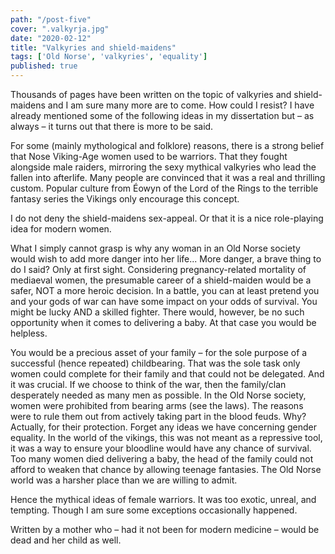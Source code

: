 ```yaml
---
path: "/post-five"
cover: ".valkyrja.jpg"
date: "2020-02-12"
title: "Valkyries and shield-maidens"
tags: ['Old Norse', 'valkyries', 'equality']
published: true
---
```

Thousands of pages have been written on the topic of valkyries and shield-maidens and I am sure many more are to come. How could I resist? I have already mentioned some of the following ideas in my dissertation but – as always – it turns out that there is more to be said.

For some (mainly mythological and folklore) reasons, there is a strong belief that Nose Viking-Age women used to be warriors. That they fought alongside male raiders, mirroring the sexy mythical valkyries who lead the fallen into afterlife. Many people are convinced that it was a real and thrilling custom. Popular culture from Éowyn of the Lord of the Rings to the terrible fantasy series the Vikings only encourage this concept.

I do not deny the shield-maidens sex-appeal. Or that it is a nice role-playing idea for modern women. 

What I simply cannot grasp is why any woman in an Old Norse society would wish to add more danger into her life... More danger, a brave thing to do I said? Only at first sight. Considering pregnancy-related mortality of mediaeval women, the presumable career of a shield-maiden would be a safer, NOT a more heroic decision. In a battle, you can at least pretend you and your gods of war can have some impact on your odds of survival.  You might be lucky AND a skilled fighter. There would, however, be no such opportunity when it comes to delivering a baby. At that case you would be helpless.

You would be a precious asset of your family – for the sole purpose of a successful (hence repeated) childbearing. That was the sole task only women could complete for their family and that could not be delegated. And it was crucial. If we choose to think of the war, then the family/clan desperately needed as many men as possible.
In the Old Norse society, women were prohibited from bearing arms (see the laws). The reasons were to rule them out from actively taking part in the blood feuds. Why? Actually, for their protection. Forget any ideas we have concerning gender equality. In the world of the vikings, this was not meant as a repressive tool, it was a way to ensure your bloodline would have any chance of survival. Too many women died delivering a baby, the head of the family could not afford to weaken that chance by allowing teenage fantasies. The Old Norse world was a harsher place than we are willing to admit.

Hence the mythical ideas of female warriors. It was too exotic, unreal, and tempting. Though I am sure some exceptions occasionally happened.

Written by a mother who – had it not been for modern medicine – would be dead and her child as well.